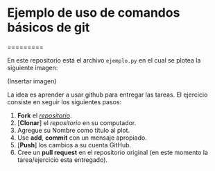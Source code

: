 # Ejemplo de uso de comandos básicos de git
=========

En este repositorio está el archivo `ejemplo.py` en el cual se plotea la siguiente imagen:

(Insertar imagen)

La idea es aprender a usar github para entregar las tareas. El ejercicio consiste en seguir los siguientes pasos:

1. **Fork** el [_repositorio_](https://github.com/TatiFlores/Ejemplo_git).
1. [**Clonar**] el _repositorio_ en su computador.
1. Agregue su Nombre como título al plot.
1. Use **add**, **commit** con un mensaje apropiado.
1. [**Push**] los cambios a su cuenta GitHub.
1. Cree un **pull request** en el repositorio original (en este momento la tarea/ejercicio esta entregado).
